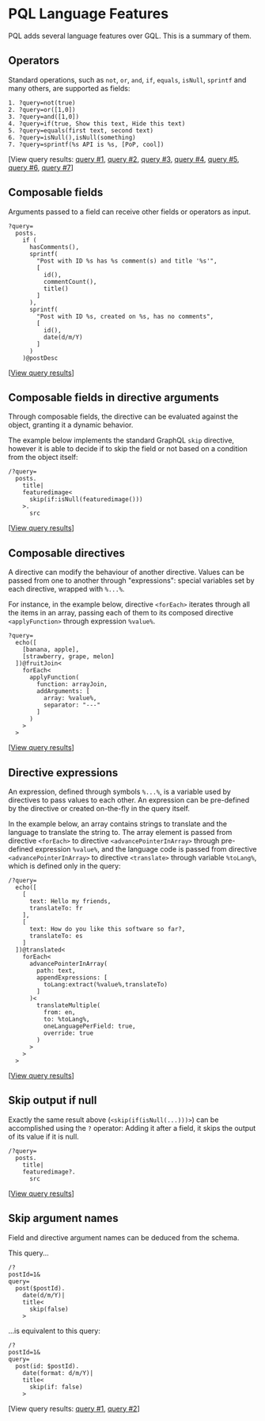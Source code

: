 # PQL Language Features

PQL adds several language features over GQL. This is a summary of them.

## Operators

Standard operations, such as `not`, `or`, `and`, `if`, `equals`, `isNull`, `sprintf` and many others, are supported as fields:

```less
1. ?query=not(true)
2. ?query=or([1,0])
3. ?query=and([1,0])
4. ?query=if(true, Show this text, Hide this text)
5. ?query=equals(first text, second text)
6. ?query=isNull(),isNull(something)
7. ?query=sprintf(%s API is %s, [PoP, cool])
```

[View query results: <a href="https://nextapi.getpop.org/api/graphql?query=not(true)">query #1</a>, <a href="https://nextapi.getpop.org/api/graphql?query=or([1,0])">query #2</a>, <a href="https://nextapi.getpop.org/api/graphql?query=and([1,0])">query #3</a>, <a href="https://nextapi.getpop.org/api/graphql?query=if(true,Show this text,Hide this text)">query #4</a>, <a href="https://nextapi.getpop.org/api/graphql?query=equals(first text, second text)">query #5</a>, <a href="https://nextapi.getpop.org/api/graphql?query=isNull(),isNull(something)">query #6</a>, <a href="https://nextapi.getpop.org/api/graphql?query=sprintf(%s API is %s, [PoP, cool])">query #7</a>]

## Composable fields

Arguments passed to a field can receive other fields or operators as input.

```less
?query=
  posts.
    if (
      hasComments(),
      sprintf(
        "Post with ID %s has %s comment(s) and title '%s'",
        [
          id(),
          commentCount(),
          title()
        ]
      ),
      sprintf(
        "Post with ID %s, created on %s, has no comments",
        [
          id(),
          date(d/m/Y)
        ]
      )
    )@postDesc
```

[<a href="https://nextapi.getpop.org/api/graphql/?query=posts.if(hasComments(),sprintf(Post with ID %s has %s comment(s) and title '%s',[id(),commentCount(),title()]),sprintf(%22Post with ID %s, created on %s, has no comments%22,[id(),date(d/m/Y)]))@postDesc">View query results</a>]

## Composable fields in directive arguments

Through composable fields, the directive can be evaluated against the object, granting it a dynamic behavior.

The example below implements the standard GraphQL `skip` directive, however it is able to decide if to skip the field or not based on a condition from the object itself:

```less
/?query=
  posts.
    title|
    featuredimage<
      skip(if:isNull(featuredimage()))
    >.
      src
```

[<a href="https://newapi.getpop.org/api/graphql/?query=posts.title%7Cfeaturedimage<skip(if:isNull(featuredimage()))>.src" target="_blank">View query results</a>]

## Composable directives

A directive can modify the behaviour of another directive. Values can be passed from one to another through "expressions": special variables set by each directive, wrapped with `%...%`.

For instance, in the example below, directive `<forEach>` iterates through all the items in an array, passing each of them to its composed directive `<applyFunction>` through expression `%value%`.

```less
?query=
  echo([
    [banana, apple],
    [strawberry, grape, melon]
  ])@fruitJoin<
    forEach<
      applyFunction(
        function: arrayJoin,
        addArguments: [
          array: %value%,
          separator: "---"
        ]
      )
    >
  >
```

[<a href="https://newapi.getpop.org/api/graphql/?query=echo([[banana,apple],[strawberry,grape,melon]])@fruitJoin%3CforEach%3CapplyFunction(function:arrayJoin,addArguments: [array:%value%,separator:%22---%22])%3E%3E">View query results</a>]

## Directive expressions

An expression, defined through symbols `%...%`, is a variable used by directives to pass values to each other. An expression can be pre-defined by the directive or created on-the-fly in the query itself.

In the example below, an array contains strings to translate and the language to translate the string to. The array element is passed from directive `<forEach>` to directive `<advancePointerInArray>` through pre-defined expression `%value%`, and the language code is passed from directive `<advancePointerInArray>` to directive `<translate>` through variable `%toLang%`, which is defined only in the query:

```less
/?query=
  echo([
    [
      text: Hello my friends,
      translateTo: fr
    ],
    [
      text: How do you like this software so far?,
      translateTo: es
    ]
  ])@translated<
    forEach<
      advancePointerInArray(
        path: text,
        appendExpressions: [
          toLang:extract(%value%,translateTo)
        ]
      )<
        translateMultiple(
          from: en,
          to: %toLang%,
          oneLanguagePerField: true,
          override: true
        )
      >
    >
  >
```

[<a href="https://newapi.getpop.org/api/graphql/?query=echo([[text:Hello my friends,translateTo:fr],[text:How do you like this software so far?,translateTo:es]])@translated<forEach<advancePointerInArray(path:text,appendExpressions:[toLang:extract(%value%,translateTo)])<translateMultiple(from:en,to:%toLang%,oneLanguagePerField:true,override:true)>>>" target="_blank">View query results</a>]

## Skip output if null

Exactly the same result above (`<skip(if(isNull(...)))>`) can be accomplished using the `?` operator: Adding it after a field, it skips the output of its value if it is null.

```less
/?query=
  posts.
    title|
    featuredimage?.
      src
```

[<a href="https://newapi.getpop.org/api/graphql/?query=posts.title%7Cfeaturedimage?.src" target="_blank">View query results</a>]

## Skip argument names

Field and directive argument names can be deduced from the schema.

This query...

```less
/?
postId=1&
query=
  post($postId).
    date(d/m/Y)|
    title<
      skip(false)
    >
```

...is equivalent to this query:

```less
/?
postId=1&
query=
  post(id: $postId).
    date(format: d/m/Y)|
    title<
      skip(if: false)
    >
```

[View query results: <a href="https://newapi.getpop.org/api/graphql/?postId=1&amp;query=post(%24postId).date(d/m/Y)%7Ctitle%3Cskip(false)%3E" target="_blank">query #1</a>, <a href="https://newapi.getpop.org/api/graphql/?postId=1&amp;query=post(id:%24postId).date(format:d/m/Y)%7Ctitle<skip(if:false)>" target="_blank">query #2</a>]
